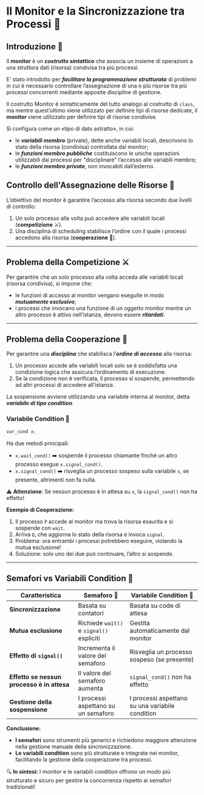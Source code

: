 # Il Monitor e la Sincronizzazione tra Processi 🚦

## Introduzione 📌
Il **monitor** è un ***costrutto sintattico*** che associa un insieme di operazioni a una struttura dati (risorsa) condivisa tra più processi.

E’ stato introdotto per ***facilitare la programmazione strutturata*** di problemi in cui è necessario controllare l’assegnazione di una o più risorse tra più processi concorrenti mediante apposite discipline di gestione.

Il costrutto Monitor è sintatticamente del tutto analogo al costrutto di `class`, ma mentre quest’ultimo viene utilizzato per definire tipi di risorse dedicate, il **monitor** viene utilizzato per definire tipi di risorse condivise.

Si configura come un «tipo di dato astratto», in cui:

- le ***variabili membro*** (private), dette anche variabili locali, descrivono lo stato della risorsa (condivisa) controllata dal monitor;
- le ***funzioni membro pubbliche*** costituiscono le uniche operazioni utilizzabili dai processi per "disciplinare" l’accesso alle variabili membro;
- le ***funzioni membro private***, non invocabili dall’esterno.

## Controllo dell'Assegnazione delle Risorse 🔄
L’obiettivo del monitor è garantire l’accesso alla risorsa secondo due livelli di controllo:

1. Un solo processo alla volta può accedere alle variabili locali (**competizione** ⚔️).
2. Una disciplina di scheduling stabilisce l’ordine con il quale i processi accedono alla risorsa (**cooperazione** 🤝).

---

## Problema della Competizione ⚔️
Per garantire che un solo processo alla volta acceda alle variabili locali (risorsa condivisa), si impone che:

- le funzioni di accesso al monitor vengano eseguite in modo ***mutuamente esclusivo***;
- i processi che invocano una funzione di un oggetto monitor mentre un altro processo è attivo nell’istanza, devono essere ***ritardati***.

---

## Problema della Cooperazione 🤝
Per garantire una ***disciplina*** che stabilisca l’***ordine di accesso*** alla risorsa:

1. Un processo accede alle variabili locali solo se è soddisfatta una condizione logica che assicura l’ordinamento di esecuzione.
2. Se la condizione non è verificata, il processo si sospende, permettendo ad altri processi di accedere all’istanza.

La sospensione avviene utilizzando una variabile interna al monitor, detta ***variabile di tipo condition***.

### Variabile Condition 🛑
```cpp
var_cond x;
```
Ha due metodi principali:

- `x.wait_cond()` ➡️ sospende il processo chiamante finché un altro processo esegue `x.signal_cond()`.
- `x.signal_cond()` ➡️ risveglia un processo sospeso sulla variabile `x`, se presente, altrimenti non fa nulla.

⚠️ **Attenzione**: Se nessun processo è in attesa su `x`, la `signal_cond()` non ha effetto!

**Esempio di Cooperazione:**
1. Il processo `P` accede al monitor ma trova la risorsa esaurita e si sospende con `wait`.
2. Arriva `Q`, che aggiorna lo stato della risorsa e invoca `signal`.
3. Problema: ora entrambi i processi potrebbero eseguire, violando la mutua esclusione!
4. Soluzione: solo uno dei due può continuare, l’altro si sospende.

---

## Semafori vs Variabili Condition 🚥
| **Caratteristica** | **Semaforo** 🚦 | **Variabile Condition** 🔄 |
|--------------------|----------------|--------------------------|
| **Sincronizzazione** | Basata su contatori | Basata su code di attesa |
| **Mutua esclusione** | Richiede `wait()` e `signal()` espliciti | Gestita automaticamente dal monitor |
| **Effetto di `signal()`** | Incrementa il valore del semaforo | Risveglia un processo sospeso (se presente) |
| **Effetto se nessun processo è in attesa** | Il valore del semaforo aumenta | `signal_cond()` non ha effetto |
| **Gestione della sospensione** | I processi aspettano su un semaforo | I processi aspettano su una variabile condition |

**Conclusione:**
- **I semafori** sono strumenti più generici e richiedono maggiore attenzione nella gestione manuale della sincronizzazione.
- **Le variabili condition** sono più strutturate e integrate nei monitor, facilitando la gestione della cooperazione tra processi.

🔍 **In sintesi:** I monitor e le variabili condition offrono un modo più strutturato e sicuro per gestire la concorrenza rispetto ai semafori tradizionali!


